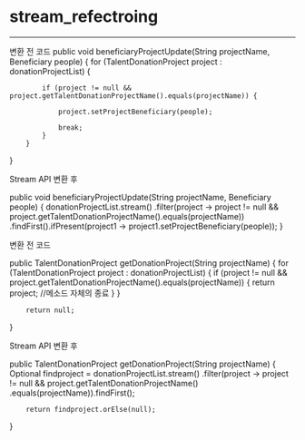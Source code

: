 # stream_refectroing

------------------------------------------------------------------------------------------------------------
변환 전 코드
public void beneficiaryProjectUpdate(String projectName, Beneficiary people) {
		for (TalentDonationProject project : donationProjectList) {

			if (project != null && project.getTalentDonationProjectName().equals(projectName)) {

				project.setProjectBeneficiary(people);

				break;
			}
		}
}


Stream API 변환 후

public void beneficiaryProjectUpdate(String projectName, Beneficiary people) {
	donationProjectList.stream()
	.filter(project -> project != null && project.getTalentDonationProjectName().equals(projectName))
	.findFirst().ifPresent(project1 -> project1.setProjectBeneficiary(people));
}

변환 전 코드

public TalentDonationProject getDonationProject(String projectName) {
		for (TalentDonationProject project : donationProjectList) {
			if (project != null && project.getTalentDonationProjectName().equals(projectName)) {
				return project; //메소드 자체의 종료
			}
		}

		return null;
  }


Stream API 변환 후

public TalentDonationProject getDonationProject(String projectName) {
		Optional<TalentDonationProject> findproject = donationProjectList.stream()
				.filter(project -> project != null && project.getTalentDonationProjectName()
				.equals(projectName)).findFirst();
		
		return findproject.orElse(null);
}

